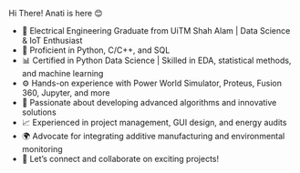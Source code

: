 Hi There! Anati is here 😊

- 👋 Electrical Engineering Graduate from UiTM Shah Alam | Data Science & IoT Enthusiast
- 🔧 Proficient in Python, C/C++, and SQL
- 📊 Certified in Python Data Science | Skilled in EDA, statistical methods, and machine learning
- ⚙️ Hands-on experience with Power World Simulator, Proteus, Fusion 360, Jupyter, and more
- 🌱 Passionate about developing advanced algorithms and innovative solutions
- 📈 Experienced in project management, GUI design, and energy audits
- 🌍 Advocate for integrating additive manufacturing and environmental monitoring
- 🚀 Let’s connect and collaborate on exciting projects!
